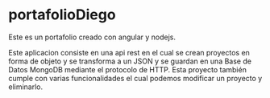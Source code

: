 # portafolioDiego
Este es un portafolio creado con angular y nodejs.

Este aplicacion  consiste en una api rest en el cual se crean proyectos en forma de objeto y se transforma a un JSON y se guardan en una Base de Datos MongoDB mediante el protocolo de HTTP.
Esta proyecto también cumple con varias funcionalidades el cual podemos modificar un proyecto y eliminarlo.
